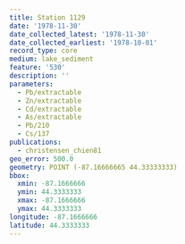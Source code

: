 ```yaml
---
title: Station 1129
date: '1978-11-30'
date_collected_latest: '1978-11-30'
date_collected_earliest: '1978-10-01'
record_type: core
medium: lake_sediment
feature: '530'
description: ''
parameters:
  - Pb/extractable
  - Zn/extractable
  - Cd/extractable
  - As/extractable
  - Pb/210
  - Cs/137
publications: 
  - christensen_chien81
geo_error: 500.0
geometry: POINT (-87.16666665 44.33333333)
bbox:
  xmin: -87.1666666
  ymin: 44.3333333
  xmax: -87.1666666
  ymax: 44.3333333
longitude: -87.1666666
latitude: 44.3333333
---
```

